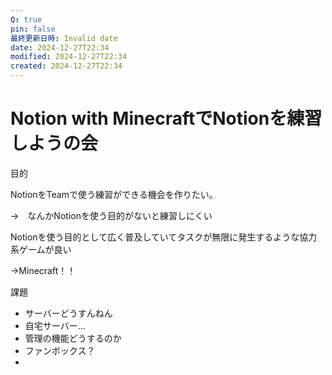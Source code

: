 ```yaml
---
Q: true
pin: false
最終更新日時: Invalid date
date: 2024-12-27T22:34
modified: 2024-12-27T22:34
created: 2024-12-27T22:34
---
```

# Notion with MinecraftでNotionを練習しようの会

目的

NotionをTeamで使う練習ができる機会を作りたい。

→　なんかNotionを使う目的がないと練習しにくい

Notionを使う目的として広く普及していてタスクが無限に発生するような協力系ゲームが良い

→Minecraft！！

課題

- サーバーどうすんねん  
- 自宅サーバー…  
- 管理の機能どうするのか  
- ファンボックス？  
-